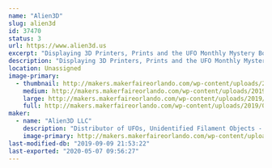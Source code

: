 ```yaml
---
name: "Alien3D"
slug: alien3d
id: 37470
status: 3
url: https://www.alien3d.us
excerpt: "Displaying 3D Printers, Prints and the UFO Monthly Mystery Box contents and projects from previous months."
description: "Displaying 3D Printers, Prints and the UFO Monthly Mystery Box contents and projects from previous months."
location: Unassigned
image-primary:
  - thumbnail: http://makers.makerfaireorlando.com/wp-content/uploads/2019/09/BoxUp-150x150.jpg
    medium: http://makers.makerfaireorlando.com/wp-content/uploads/2019/09/BoxUp-300x262.jpg
    large: http://makers.makerfaireorlando.com/wp-content/uploads/2019/09/BoxUp-1024x894.jpg
    full: http://makers.makerfaireorlando.com/wp-content/uploads/2019/09/BoxUp.jpg
maker:
  - name: "Alien3D LLC"
    description: "Distributor of UFOs, Unidentified Filament Objects - Monthly Mystery Boxes - 3D Printers, Accessories and Filament"
    image-primary: http://makers.makerfaireorlando.com/wp-content/uploads/2019/09/alien3d-sba.jpg
last-modified-db: "2019-09-09 21:53:22"
last-exported: "2020-05-07 09:56:27"
---
```

